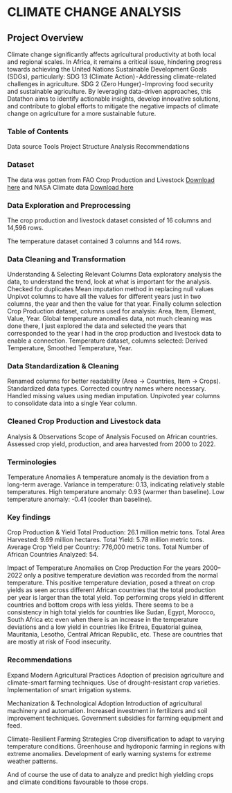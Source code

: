 # CLIMATE CHANGE ANALYSIS
## Project Overview
Climate change significantly affects agricultural productivity at both local and regional scales. In Africa, it remains a critical issue, hindering progress towards achieving the United Nations Sustainable Development Goals (SDGs), particularly:
SDG 13 (Climate Action) - Addressing climate-related challenges in agriculture.
SDG 2 (Zero Hunger) - Improving food security and sustainable agriculture.
By leveraging data-driven approaches, this Datathon aims to identify actionable insights, develop innovative solutions, and contribute to global efforts to mitigate the negative impacts of climate change on agriculture for a more sustainable future.

### Table of Contents
Data source
Tools 
Project Structure
Analysis
Recommendations

### Dataset
The data was gotten from FAO Crop Production and Livestock [Download here](https://www.fao.org/faostat/en/#data/QCL) and NASA Climate data [Download here](https://climate.nasa.gov/vital-signs/global-temperature/?intent=111)

### Data Exploration and Preprocessing
The crop production and livestock dataset consisted of 16 columns and 14,596 rows.

The temperature dataset contained 3 columns and 144 rows.

### Data Cleaning and Transformation
Understanding & Selecting Relevant Columns
Data exploratory analysis the data, to understand the trend, look at what is important for the analysis.
Checked for duplicates
Mean imputation method in replacing null values
Unpivot columns to have all the values for different years just in two columns, the year and then the value for that year.
Finally column selection
Crop Production dataset, columns used for analysis: Area, Item, Element, Value, Year.
Global temperature anomalies data, not much cleaning was done there, I just explored the data and selected the years that corresponded to the year I had in the crop production and livestock data to enable a connection.
Temperature dataset, columns selected: Derived Temperature, Smoothed Temperature, Year.

### Data Standardization & Cleaning
Renamed columns for better readability (Area → Countries, Item → Crops).
Standardized data types.
Corrected country names where necessary.
Handled missing values using median imputation.
Unpivoted year columns to consolidate data into a single Year column.

### Cleaned Crop Production and Livestock data
Analysis & Observations
Scope of Analysis
Focused on African countries.
Assessed crop yield, production, and area harvested from 2000 to 2022.

### Terminologies
Temperature Anomalies
A temperature anomaly is the deviation from a long-term average.
Variance in temperature: 0.13, indicating relatively stable temperatures.
High temperature anomaly: 0.93 (warmer than baseline).
Low temperature anomaly: -0.41 (cooler than baseline).

### Key findings
Crop Production & Yield
Total Production: 26.1 million metric tons.
Total Area Harvested: 9.69 million hectares.
Total Yield: 5.78 million metric tons.
Average Crop Yield per Country: 776,000 metric tons.
Total Number of African Countries Analyzed: 54.

Impact of Temperature Anomalies on Crop Production
For the years 2000–2022 only a positive temperature deviation was recorded from the normal temperature.
This positive temperature deviation, posed a threat on crop yields as seen across different African countries that the total production per year is larger than the total yield.
Top performing crops yield in different countries and bottom crops with less yields.
There seems to be a consistency in high total yields for countries like Sudan, Egypt, Morocco, South Africa etc even when there is an increase in the temperature deviations and a low yield in countries like Eritrea, Equatorial guinea, Mauritania, Lesotho, Central African Republic, etc. These are countries that are mostly at risk of Food insecurity.

### Recommendations
Expand Modern Agricultural Practices
Adoption of precision agriculture and climate-smart farming techniques.
Use of drought-resistant crop varieties.
Implementation of smart irrigation systems.

Mechanization & Technological Adoption
Introduction of agricultural machinery and automation.
Increased investment in fertilizers and soil improvement techniques.
Government subsidies for farming equipment and feed.

Climate-Resilient Farming Strategies
Crop diversification to adapt to varying temperature conditions.
Greenhouse and hydroponic farming in regions with extreme anomalies.
Development of early warning systems for extreme weather patterns.

And of course the use of data to analyze and predict high yielding crops and climate conditions favourable to those crops.




